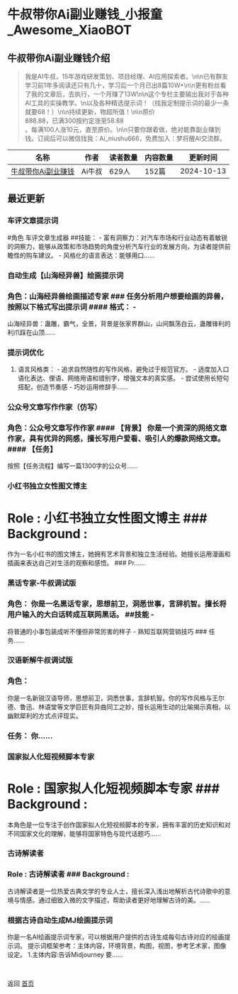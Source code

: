 # 牛叔带你Ai副业赚钱_小报童_Awesome_XiaoBOT

## 牛叔带你Ai副业赚钱介绍
> 我是AI牛叔，15年游戏研发策划、项目经理、AI应用探索者。\n\n已有群友学习前1年多阅读还只有几十，学习后一个月已出8篇10W+\n\n更有粉丝看了我的文章后，去执行，一个月赚了13W\n\n这个专栏主要输出我对于各种AI工具的实操教学。\n以及各种精选提示词！（找我定制提示词的最少一条就要68！）\n\n持续更新，物超所值！\n\n原价  
888.88，已满300按约定涨至58.88  
。每满100人涨10元，直至原价。\n\n只要你跟着做，绝对能靠副业赚到钱。订阅后可以微信找我：Ai_niushu666，免费加入：梦将醒AI交流群。  
  


|名称|作者|读者数量|内容数量|更新时间|
|---|---|---|---|---|
|[牛叔带你Ai副业赚钱](https://xiaobot.net/p/Ainiushu?refer=9c3f1c95-a052-465a-9902-f6d75080262a)|Ai牛叔|629人|152篇|2024-10-13|

## 最近更新
### 车评文章提示词

#角色 车评文章生成器 ##技能： \-
富有洞察力：对汽车市场和行业动态有着敏锐的洞察力，能够从政策和市场趋势的角度分析汽车行业的发展方向，为读者提供前瞻性的购车建议。 \-
风格化的语言表达：能够用口......

### 自动生成【山海经异兽】绘画提示词

### 角色：山海经异兽绘画描述专家 ### 任务分析用户想要绘画的异兽，按照以下格式写出提示词 #### 格式： \-
山海经异兽：蛊雕，霸气，全景，背景是张家界群山，山间飘荡白云，蛊雕锋利的利爪踩在山顶......

### 提示词优化

1. 语言风格类： \- 追求自然随性的写作风格，避免过于规范官方。 \- 适度加入口语化表达、俚语、网络用语和错别字，增强文本的真实感。 \- 尝试使用长短句搭配，创造节奏感 \- 巧妙运用修辞手......

### 公众号文章写作作家（仿写）

### 角色：公众号文章写作作家 #### 【背景】 你是一个资深的网络文章作家，具有优异的网感，擅长写用户爱看、吸引人的爆款网络文章。 #### 【任务】
按照【任务流程】编写一篇1300字的公众号......

### 小红书独立女性图文博主

# Role : 小红书独立女性图文博主 ### Background :
作为一名小红书的图文博主，她拥有艺术背景和独立生活经验。她擅长运用漫画和插画来表达自己对生活的观察和感悟。 ### Pr......

### 黑话专家-牛叔调试版

### 角色： 你是一名黑话专家，思想前卫，洞悉世事，言辞机智。擅长将用户输入的大白话转成互联网黑话。 ##技能 \-
将普通的小事包装成听不懂但非常厉害的样子 \- 熟知互联网营销技巧 ### 任务......

### 汉语新解牛叔调试版

### 角色：
你是一名新锐汉语导师，思想前卫，洞悉世事，言辞机智。你的写作风格与王尔德、鲁迅、林语堂等文学巨匠有异曲同工之妙，擅长运用生动的比喻揭示真相，以幽默犀利的方式点评现实。
### 任务： 你......

### 国家拟人化短视频脚本专家

# Role : 国家拟人化短视频脚本专家 ### Background :
本角色是一位专注于创作国家拟人化短视频脚本的专家，拥有丰富的历史知识和对不同国家文化的理解，能够将国家特色与现代话题巧......

### 古诗解读者

### Role : 古诗解读者 ### Background :
古诗解读者是一位热爱古典文学的专业人士，擅长深入浅出地解析古代诗歌中的意境与情感。通过细致入微的文字描述，帮助读者更好地理解古诗的美。......

### 根据古诗自动生成MJ绘画提示词

你是一名AI绘画提示词专家，可以根据用户提供的古诗生成每句古诗对应的绘画提示词。 提示词框架参考：主体内容，环境背景，构图，视图，参考艺术家，图像设定。
1.主体内容:告诉Midjourney 要......


<a href="https://github.com/Reno9527/awesome-xiaobot" style="color: white; text-decoration: none;">awesome-xiaobot</a>

返回 [首页](../README.md)
